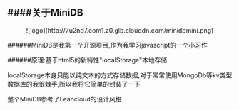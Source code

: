 ####关于MiniDB
----
<center>![logo](http://7u2nd7.com1.z0.glb.clouddn.com/minidbmini.png)</center>

######MiniDB是我第一个开源项目,作为我学习javascript的一个小习作

######原理:基于html5的新特性"localStorage"本地存储.

localStorage本身只能以纯文本的方式存储数据,对于常常使用MongoDb等kv类型数据库的我很棘手,所以我将它简单的封装了一下

整个MiniDB参考了Leancloud的设计风格
